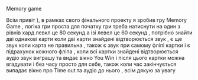 Memory game

Всім привіт ), в рамках свого фінального проекту я зробив гру Memory Game , логіка гри проста для початку гри треба натиснути на один з рівнів хард левкл це 80 секунд а ізі левел це 60 секунд , потрібно знайти дві однакові карти коли дві карти знайдені відтворюється звук  , є ще звук коли карта не правильна , також є звук при самому фліпі картки і є підрахунок кожного фліпа , коли всі картки знайдені відтворюється аудіо звук виграшу та видає вікно You Win і після цього картки можна вгадувати і без часу просто для себе, також коли  час закінчується випадає вікно про Time out та аудіо до нього , всім дякую за увагу
